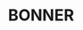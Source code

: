 ---
lastmod: '2025-04-06T06:05:20+00:00'
latitude: -35.170334
layout: suburb
longitude: 149.125877
postcode: '2914'
state: ACT
title: BONNER
url: /act/bonner/
---